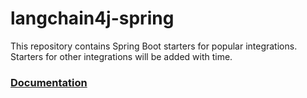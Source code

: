 # langchain4j-spring
This repository contains Spring Boot starters for popular integrations.
Starters for other integrations will be added with time.

### [Documentation](https://docs.langchain4j.dev/tutorials/spring-boot-integration)
